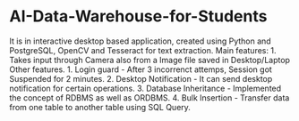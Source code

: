 # AI-Data-Warehouse-for-Students
It is in interactive desktop based application, created using Python and PostgreSQL, OpenCV and Tesseract for text extraction.   Main features:          1. Takes input through Camera also from a Image file saved in Desktop/Laptop          Other features.                  1. Login guard - After 3 incorrenct attemps, Session got Suspended for 2 minutes.                  2. Desktop Notification - It can send desktop notification for certain operations.                  3. Database Inheritance - Implemented the concept of RDBMS as well as ORDBMS.                  4. Bulk Insertion - Transfer data from one table to another table using SQL Query.

